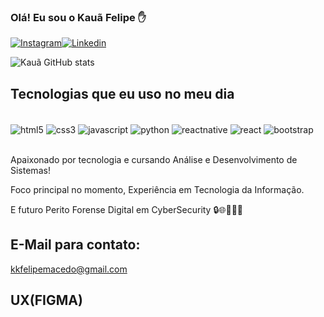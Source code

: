 ### Olá! Eu sou o Kauã Felipe ✋


[![Instagram](https://img.shields.io/badge/Instagram-E4405F?style=for-the-badge&logo=instagram&logoColor=white)](https://instagram.com/kaua_felipe7/)[![Linkedin](https://img.shields.io/badge/LinkedIn-0077B5?style=for-the-badge&logo=linkedin&logoColor=white)](https://www.linkedin.com/in/kau%C3%A3-felipe-de-macedo-41419923a/)

![Kauã GitHub stats](https://github-readme-stats.vercel.app/api?username=KauaFM&show_icons=true&theme=radical)

## Tecnologias que eu uso no meu dia

<div style="display: inline_block"><br/>
<img align="center" alt="html5" src="https://img.shields.io/badge/HTML5-E34F26?style=for-the-badge&logo=html5&logoColor=white"/>
<img align="center" alt="css3" src="https://img.shields.io/badge/CSS3-1572B6?style=for-the-badge&logo=css3&logoColor=white"/>
<img align="center" alt="javascript" src="https://img.shields.io/badge/JavaScript-F7DF1E?style=for-the-badge&logo=javascript&logoColor=black"/>
<img align="center" alt="python" src="https://img.shields.io/badge/Python-14354C?style=for-the-badge&logo=python&logoColor=white"/>
<img align="center" alt="reactnative" src="https://img.shields.io/badge/React_Native-20232A?style=for-the-badge&logo=react&logoColor=61DAFB"/>
<img align="center" alt="react" src="https://img.shields.io/badge/React-20232A?style=for-the-badge&logo=react&logoColor=61DAFB"/>
<img align="center" alt="bootstrap" src="https://img.shields.io/badge/Bootstrap-563D7C?style=for-the-badge&logo=bootstrap&logoColor=white"/>
</div></br>

Apaixonado por tecnologia e cursando Análise e Desenvolvimento de Sistemas! 

Foco principal no momento, Experiência em Tecnologia da Informação.

E futuro Perito Forense Digital em CyberSecurity 🔒🌐👨🏽‍💻

## E-Mail para contato:

kkfelipemacedo@gmail.com

## UX(FIGMA)

![]()
